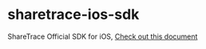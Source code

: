 # sharetrace-ios-sdk
ShareTrace Official SDK for iOS, [Check out this document](https://sharetrace.com/docs/guide/ios.html)
